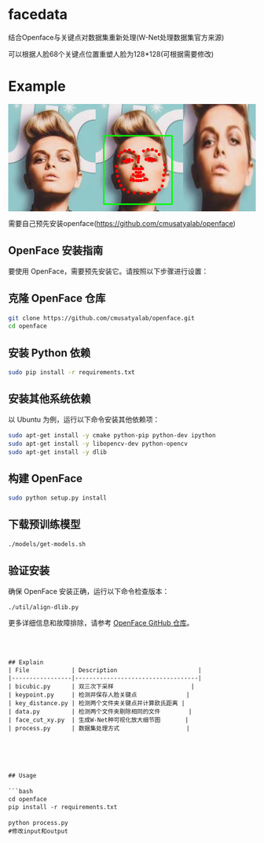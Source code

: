 # facedata
结合Openface与关键点对数据集重新处理(W-Net处理数据集官方来源)

可以根据人脸68个关键点位置重塑人脸为128*128(可根据需要修改)

# Example
<div style="display: flex; justify-content: center;">
    <img src="./img/image.png" width="200"/>
    <img src="./img/image_with_bb.png" width="200"/>
    <img src="./img/image_cropped.png" width="200"/>
</div>

需要自己预先安装openface(https://github.com/cmusatyalab/openface)
## OpenFace 安装指南

要使用 OpenFace，需要预先安装它。请按照以下步骤进行设置：

## 克隆 OpenFace 仓库

```sh
git clone https://github.com/cmusatyalab/openface.git
cd openface
```

## 安装 Python 依赖

```sh
sudo pip install -r requirements.txt
```

## 安装其他系统依赖

以 Ubuntu 为例，运行以下命令安装其他依赖项：

```sh
sudo apt-get install -y cmake python-pip python-dev ipython
sudo apt-get install -y libopencv-dev python-opencv
sudo apt-get install -y dlib
```

## 构建 OpenFace

```sh
sudo python setup.py install
```

## 下载预训练模型

```sh
./models/get-models.sh
```

## 验证安装

确保 OpenFace 安装正确，运行以下命令检查版本：

```sh
./util/align-dlib.py
```

更多详细信息和故障排除，请参考 [OpenFace GitHub 仓库](https://github.com/cmusatyalab/openface)。
```



## Explain
| File            | Description                       |
|-----------------|-----------------------------------|
| bicubic.py      | 双三次下采样                      |
| keypoint.py     | 检测并保存人脸关键点              |
| key_distance.py | 检测两个文件夹关键点并计算欧氏距离 |
| data.py         | 检测两个文件夹剔除相同的文件        |
| face_cut_xy.py  | 生成W-Net种可视化放大细节图       |
| process.py      | 数据集处理方式                   |





## Usage

```bash
cd openface
pip install -r requirements.txt

python process.py
#修改input和output
```

